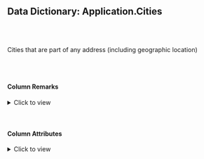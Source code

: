 ## Data Dictionary: Application.Cities 
 <br /> 
 <br /> 
 Cities that are part of any address (including geographic location) 
 <br /> 
 <br /> 
 

####  Column Remarks
 <Details> 
 <Summary>Click to view</Summary> 
 

<br /> 
 | Column | Remarks | 
 |------|------|  
|**CityID**| Numeric ID used for reference to a city within the database | 
|**CityName**| Formal name of the city | 
|**StateProvinceID**| State or province for this city | 
|**Location**| Geographic location of the city | 
|**LatestRecordedPopulation**| Latest available population for the City | 
|**LastEditedBy**| Null | 
|**ValidFrom**| Null | 
|**ValidTo**| Null | 
 
 </Details> 
 <br /> 
 <br />  


#### Column Attributes 
 <Details> 
 <Summary>Click to view</Summary>
 

<br /> 
 | Column | ColumnDefault | IsNullable | DataType | CharMaxLength | CharDataLength | NumericPrecision | NumericScale | DatetimePrecision | CharSetName | CollationName |
 |------|------|------|------|------|------|------|------|------|------|------|
 |**CityID**| (NEXT VALUE FOR [Sequences].[CityID]) | NO | int | Null | Null | 10 | 0 | Null | Null | Null | 
|**CityName**| Null | NO | nvarchar | 50 | 100 | Null | Null | Null | UNICODE | Latin1_General_100_CI_AS | 
|**StateProvinceID**| Null | NO | int | Null | Null | 10 | 0 | Null | Null | Null | 
|**Location**| Null | YES | geography | -1 | -1 | Null | Null | Null | Null | Null | 
|**LatestRecordedPopulation**| Null | YES | bigint | Null | Null | 19 | 0 | Null | Null | Null | 
|**LastEditedBy**| Null | NO | int | Null | Null | 10 | 0 | Null | Null | Null | 
|**ValidFrom**| Null | NO | datetime2 | Null | Null | Null | Null | 7 | Null | Null | 
|**ValidTo**| Null | NO | datetime2 | Null | Null | Null | Null | 7 | Null | Null | 
 
 </Details> 
